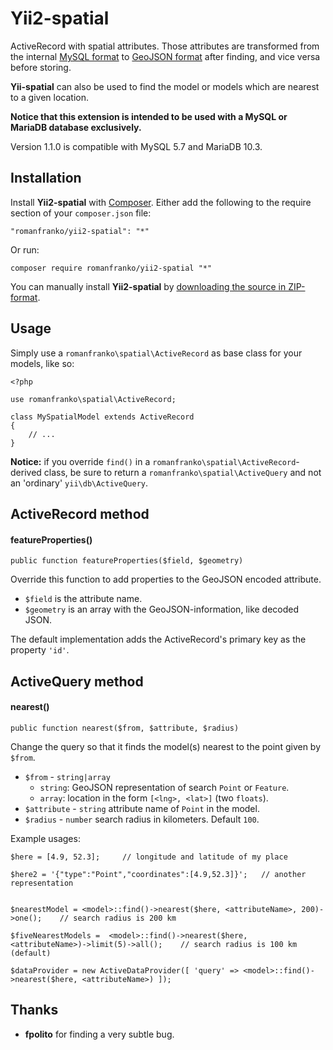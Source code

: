 Yii2-spatial
============

ActiveRecord with spatial attributes. Those attributes are transformed from the internal [MySQL format](https://dev.mysql.com/doc/refman/5.5/en/spatial-datatypes.html) to [GeoJSON format](http://geojson.org/geojson-spec.html) after finding, and vice versa before storing.

**Yii-spatial** can also be used to find the model or models which are nearest to a given location.

**Notice that this extension is intended to be used with a MySQL or MariaDB database exclusively.**

Version 1.1.0 is compatible with MySQL 5.7 and MariaDB 10.3.

## Installation ##

Install **Yii2-spatial** with [Composer](https://getcomposer.org/). Either add the following to the require section of your `composer.json` file:

`"romanfranko/yii2-spatial": "*"` 

Or run:

`composer require romanfranko/yii2-spatial "*"` 

You can manually install **Yii2-spatial** by [downloading the source in ZIP-format](https://github.com/sjaakp/yii2-spatial/archive/master.zip).

## Usage ##

Simply use a `romanfranko\spatial\ActiveRecord` as base class for your models, like so:

	<?php

	use romanfranko\spatial\ActiveRecord;

	class MySpatialModel extends ActiveRecord
	{
	    // ...
	}


**Notice:** if you override `find()` in a `romanfranko\spatial\ActiveRecord`-derived class, be sure to return a `romanfranko\spatial\ActiveQuery` and not an 'ordinary' `yii\db\ActiveQuery`.

## ActiveRecord method ##

#### featureProperties() ####


    public function featureProperties($field, $geometry)

Override this function to add properties to the GeoJSON encoded attribute.

- `$field` is the attribute name.
- `$geometry` is an array with the GeoJSON-information, like decoded JSON.

The default implementation adds the ActiveRecord's primary key as the property `'id'`.

## ActiveQuery method ##

#### nearest() ####

    public function nearest($from, $attribute, $radius)

Change the query so that it finds the model(s) nearest to the point given by `$from`.

- `$from` - `string|array`
     - `string`: GeoJSON representation of search `Point` or `Feature`.
     - `array`:  location in the form `[<lng>, <lat>]` (two `floats`).
- `$attribute` - `string` attribute name of `Point` in the model.
- `$radius` - `number` search radius in kilometers. Default `100`.

Example usages:

    $here = [4.9, 52.3];     // longitude and latitude of my place

	$here2 = '{"type":"Point","coordinates":[4.9,52.3]}';	// another representation
     

	$nearestModel = <model>::find()->nearest($here, <attributeName>, 200)->one();    // search radius is 200 km
    
	$fiveNearestModels =  <model>::find()->nearest($here, <attributeName>)->limit(5)->all();	// search radius is 100 km (default)
    
	$dataProvider = new ActiveDataProvider([ 'query' => <model>::find()->nearest($here, <attributeName>) ]);

## Thanks

 - **fpolito** for finding a very subtle bug.

